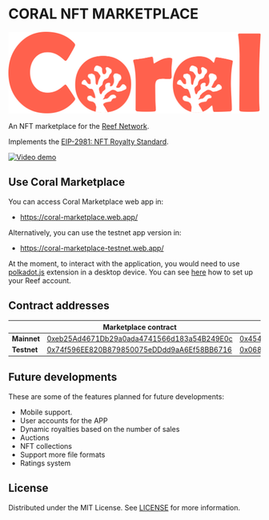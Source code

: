 
# CORAL NFT MARKETPLACE

<p align="center">
<img style="text-align:center;" src="/coral.png">
</p>

An NFT marketplace for the [Reef Network](https://reef.finance/).

Implements the [EIP-2981: NFT Royalty Standard](https://eips.ethereum.org/EIPS/eip-2981).

[![Video demo](https://i.imgur.com/DBDwW1b.png)](https://www.youtube.com/watch?v=zUpJD9R_zao)


## Use Coral Marketplace

You can access Coral Marketplace web app in:
 - https://coral-marketplace.web.app/

Alternatively, you can use the testnet app version in:
- https://coral-marketplace-testnet.web.app/

At the moment, to interact with the application, you would need to use [polkadot.js](https://polkadot.js.org/extension/) extension in a desktop device. 
You can see [here](https://www.youtube.com/watch?v=FdWmdGZfXw4) how to set up your Reef account.


## Contract addresses

| | Marketplace contract | NFT contract |
|---|---|---|
|__Mainnet__|[0xeb25Ad4671Db29a0ada4741566d183a54B249E0c](https://reefscan.com/contract/0xeb25Ad4671Db29a0ada4741566d183a54B249E0c)|[0x454Eb6633f34DE2E12b7a66CD0bd4Ddd3C63b798](https://reefscan.com/contract/0x454Eb6633f34DE2E12b7a66CD0bd4Ddd3C63b798)|
| __Testnet__ |[0x74f596EE820B879850075eDDdd9aA6Ef58BB6716](https://testnet.reefscan.com/contract/0x74f596EE820B879850075eDDdd9aA6Ef58BB6716)|[0x068327725148ca468be75A1887c8E1ce26E808aA](https://testnet.reefscan.com/contract/0x068327725148ca468be75A1887c8E1ce26E808aA)|


## Future developments

These are some of the features planned for future developments:
- Mobile support.
- User accounts for the APP
- Dynamic royalties based on the number of sales
- Auctions
- NFT collections
- Support more file formats
- Ratings system


## License

Distributed under the MIT License. See [LICENSE](LICENSE) for more information.